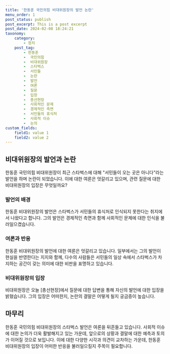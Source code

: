 ```yaml
---
title: '한동훈 국민의힘 비대위원장의 발언 논란'
menu_order: 1
post_status: publish
post_excerpt: This is a post excerpt
post_date: 2024-02-08 18:24:21
taxonomy:
    category:
        - 정치
    post_tag:
        - 한동훈
        -  국민의힘
        -  비대위원장
        -  스타벅스
        -  서민들
        -  논란
        -  발언
        -  여론
        -  질문
        -  입장
        -  총선현장
        -  사회적인 문제
        -  경제적인 측면
        -  서민들의 휴식처
        -  사회적 이슈
        -  논의
custom_fields:
    field1: value 1
    field2: value 2
---
```


## 비대위원장의 발언과 논란
한동훈 국민의힘 비대위원장이 최근 스타벅스에 대해 "서민들이 오는 곳은 아니다"라는 발언을 하며 논란이 되었습니다. 이에 대한 여론은 엇갈리고 있으며, 관련 질문에 대한 비대위원장의 입장은 무엇일까요?
### 발언의 배경
한동훈 비대위원장의 발언은 스타벅스가 서민들의 휴식처로 인식되지 못한다는 취지에서 나왔다고 합니다. 그의 발언은 경제적인 측면과 함께 사회적인 문제에 대한 인식을 불러일으켰습니다.
### 여론과 반응
한동훈 비대위원장의 발언에 대한 여론은 엇갈리고 있습니다. 일부에서는 그의 발언이 현실을 반영한다는 지지와 함께, 다수의 사람들은 서민들의 일상 속에서 스타벅스가 차지하는 공간이 갖는 의미에 대한 비판을 표명하고 있습니다.
### 비대위원장의 입장
비대위원장은 오늘 [총선현장]에서 질문에 대한 답변을 통해 자신의 발언에 대한 입장을 밝혔습니다. 그의 입장은 어떠한지, 논란의 결말은 어떻게 될지 궁금증이 높습니다.
## 마무리
한동훈 국민의힘 비대위원장의 스타벅스 발언은 여론을 뒤흔들고 있습니다. 사회적 이슈에 대한 논의가 더욱 활발해지고 있는 가운데, 앞으로의 상황과 결말에 대한 예측과 토의가 이어질 것으로 보입니다. 이에 대한 다양한 시각과 의견이 교차하는 가운데, 한동훈 비대위원장의 입장이 어떠한 반응을 불러일으킬지 주목이 필요합니다.
